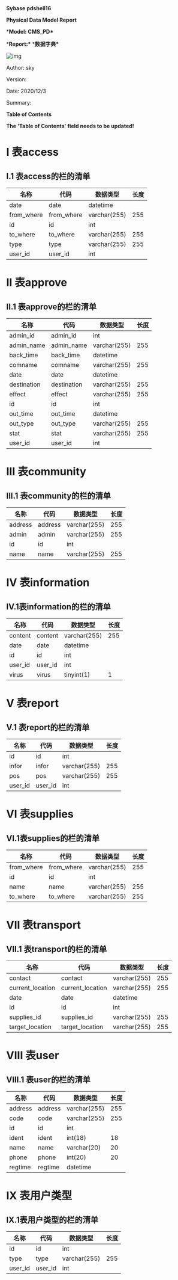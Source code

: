 ​                                                                

 

 

 

 

 

 

**Sybase pdshell16**

**Physical Data Model Report**

 

 

***Model: CMS_PD\***

***Report:\*** ***数据字典\***

 

 

 

![img](file:///C:/Users/sky/AppData/Local/Temp/msohtmlclip1/01/clip_image002.png)

 

 

 

 

 

 

Author: sky

Version: 

Date: 2020/12/3

Summary: 

 

 

 



 

**Table of Contents**

 

 

**The 'Table of Contents' field needs to be updated!**

 



# I    表access

## I.1   表access的栏的清单

| 名称       | 代码       | 数据类型     | 长度 |
| ---------- | ---------- | ------------ | ---- |
| date       | date       | datetime     |      |
| from_where | from_where | varchar(255) | 255  |
| id         | id         | int          |      |
| to_where   | to_where   | varchar(255) | 255  |
| type       | type       | varchar(255) | 255  |
| user_id    | user_id    | int          |      |

 

# II   表approve

## II.1  表approve的栏的清单

| 名称        | 代码        | 数据类型     | 长度 |
| ----------- | ----------- | ------------ | ---- |
| admin_id    | admin_id    | int          |      |
| admin_name  | admin_name  | varchar(255) | 255  |
| back_time   | back_time   | datetime     |      |
| comname     | comname     | varchar(255) | 255  |
| date        | date        | datetime     |      |
| destination | destination | varchar(255) | 255  |
| effect      | effect      | varchar(255) | 255  |
| id          | id          | int          |      |
| out_time    | out_time    | datetime     |      |
| out_type    | out_type    | varchar(255) | 255  |
| stat        | stat        | varchar(255) | 255  |
| user_id     | user_id     | int          |      |

 

# III  表community

## III.1 表community的栏的清单

| 名称    | 代码    | 数据类型     | 长度 |
| ------- | ------- | ------------ | ---- |
| address | address | varchar(255) | 255  |
| admin   | admin   | varchar(255) | 255  |
| id      | id      | int          |      |
| name    | name    | varchar(255) | 255  |

 

# IV 表information

## IV.1表information的栏的清单

| 名称    | 代码    | 数据类型     | 长度 |
| ------- | ------- | ------------ | ---- |
| content | content | varchar(255) | 255  |
| date    | date    | datetime     |      |
| id      | id      | int          |      |
| user_id | user_id | int          |      |
| virus   | virus   | tinyint(1)   | 1    |

 

# V  表report

## V.1 表report的栏的清单

| 名称    | 代码    | 数据类型     | 长度 |
| ------- | ------- | ------------ | ---- |
| id      | id      | int          |      |
| infor   | infor   | varchar(255) | 255  |
| pos     | pos     | varchar(255) | 255  |
| user_id | user_id | int          |      |

 

# VI 表supplies

## VI.1表supplies的栏的清单

| 名称       | 代码       | 数据类型     | 长度 |
| ---------- | ---------- | ------------ | ---- |
| from_where | from_where | varchar(255) | 255  |
| id         | id         | int          |      |
| name       | name       | varchar(255) | 255  |
| to_where   | to_where   | varchar(255) | 255  |

 

# VII    表transport

## VII.1  表transport的栏的清单

| 名称             | 代码             | 数据类型     | 长度 |
| ---------------- | ---------------- | ------------ | ---- |
| contact          | contact          | varchar(255) | 255  |
| current_location | current_location | varchar(255) | 255  |
| date             | date             | datetime     |      |
| id               | id               | int          |      |
| supplies_id      | supplies_id      | varchar(255) | 255  |
| target_location  | target_location  | varchar(255) | 255  |

 

# VIII   表user

## VIII.1 表user的栏的清单

| 名称    | 代码    | 数据类型     | 长度 |
| ------- | ------- | ------------ | ---- |
| address | address | varchar(255) | 255  |
| code    | code    | varchar(255) | 255  |
| id      | id      | int          |      |
| ident   | ident   | int(18)      | 18   |
| name    | name    | varchar(20)  | 20   |
| phone   | phone   | int(20)      | 20   |
| regtime | regtime | datetime     |      |

 

# IX 表用户类型

## IX.1表用户类型的栏的清单

| 名称    | 代码    | 数据类型     | 长度 |
| ------- | ------- | ------------ | ---- |
| id      | id      | int          |      |
| type    | type    | varchar(255) | 255  |
| user_id | user_id | int          |      |

 



 

 